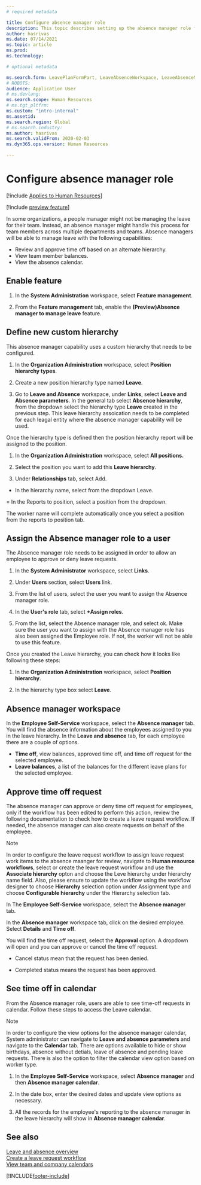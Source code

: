 ```yaml
---
# required metadata

title: Configure absence manager role
description: This topic describes setting up the absence manager role for managing employees' leave.
author: hasrivas
ms.date: 07/14/2021
ms.topic: article
ms.prod: 
ms.technology: 

# optional metadata

ms.search.form: LeavePlanFormPart, LeaveAbsenceWorkspace, LeaveAbsenceManager
# ROBOTS: 
audience: Application User
# ms.devlang: 
ms.search.scope: Human Resources
# ms.tgt_pltfrm: 
ms.custom: "intro-internal"
ms.assetid: 
ms.search.region: Global
# ms.search.industry: 
ms.author: hasrivas
ms.search.validFrom: 2020-02-03
ms.dyn365.ops.version: Human Resources

---
```


# Configure absence manager role

[!include [Applies to Human Resources](../includes/applies-to-hr.md)]

[!include [preview feature](./includes/preview-feature.md)]

In some organizations, a people manager might not be managing the leave for their team. Instead, an absence manager might handle this process for team members across multiple departments and teams. Absence managers will be able to manage leave with the following capabilities:

- Review and approve time off based on an alternate hierarchy.
- View team member balances.
- View the absence calendar.


## Enable feature 

1.  In the **System Administration** workspace, select **Feature management**.

2.  From the **Feature management** tab, enable the **(Preview)Absence manager to manage leave** feature.


## Define new custom hierarchy
This absence manager capability uses a custom hierarchy that needs to be configured.

1.  In the **Organization Administration** workspace, select **Position hierarchy types**.

2.  Create a new position hierarchy type named **Leave**.

3.  Go to **Leave and Absence** workspace, under **Links**, select **Leave and Absence parameters**. In the general tab select **Absence hierarchy**, from the dropdown select the hierarchy type **Leave** created in the previous step. This leave hierarchy assoication needs to be completed for each leagal entity where the absence manager capability will be used. 

Once the hierarchy type is defined then the position hierarchy report will be assigned to the position.

1.  In the **Organization Administration** workspace, select **All positions.**

2.  Select the position you want to add this **Leave hierarchy**.

3.  Under **Relationships** tab, select Add.

- In the hierarchy name, select from the dropdown Leave.</br>

= In the Reports to position, select a position from the dropdown.</br>

The worker name will complete automatically once you select a position from the reports to position tab.

## Assign the Absence manager role to a user
The Absence manager role needs to be assigned in order to allow an employee to approve or deny leave requests.

1.  In the **System Administrator** workspace, select **Links**.

2.  Under **Users** section, select **Users** link.

3.  From the list of users, select the user you want to assign the Absence manager role.

4.  In the **User's role** tab, select **+Assign roles**.

5.  From the list, select the Absence manager role, and select ok. Make sure the user you want to assign with the Absence manager role has also been assigned the Employee role. If not, the worker will not be able to use this feature.


Once you created the Leave hierarchy, you can check how it looks like following these steps:

1.  In the **Organization Administration** workspace, select **Position hierarchy**.

2.  In the hierarchy type box select **Leave**.


## Absence manager workspace 

In the **Employee Self-Service** workspace, select the **Absence manager** tab. You will find the absence information about the employees assigned to you in the leave hierarchy. In the **Leave and absence** tab, for each employee there are a couple of options. 

-   **Time off**, view balances, approved time off, and time off request for the selected employee.
-   **Leave balances**, a list of the balances for the different leave plans for the selected employee.

## Approve time off request
The absence manager can approve or deny time off request for employees, only if the workflow has been edited to perform this action, review the following documentation to check how to create a leave request workflow. If needed, the absence manager can also create requests on behalf of the employee.

>[!NOTE]
>In order to configure the leave request workflow to assign leave request work items to the absence maanger for review, navigate to **Human resource workflows**, select or create the leave request workflow and use the **Associate hierarchy** opton and choose the Leve hierarchy under hierarchy name field. Also, please ensure to update the workflow using the workflow designer to choose **Hierarchy** selection option under Assignment type and choose **Configurable hierarchy** under the Hierarchy selection tab.  

In The **Employee Self-Service** workspace, select the **Absence manager** tab.

In the **Absence manager** workspace tab, click on the desired employee. Select **Details** and **Time off**.

You will find the time off request, select the **Approval** option. A dropdown will open and you can approve or cancel the time off request.

-   Cancel status mean that the request has been denied.

-   Completed status means the request has been approved.

## See time off in calendar 
From the Absence manager role, users are able to see time-off requests in calendar. Follow these steps to access the Leave calendar.

>[!NOTE]
>In order to configure the view options for the absence manager calendar, System administrator can navigate to **Leave and absence parameters** and navigate to the **Calendar** tab. There are options available to hide or show birthdays, absence without detials, leave of absence and pending leave requests. There is also the option to filter the calendar view option based on worker type. 

1.  In the **Employee Self-Service** workspace, select **Absence manager** and then **Absence manager calendar**.

3.  In the date box, enter the desired dates and update view options as necessary.

4.  All the records for the employee's reporting to the absence manager in the leave hierarchy will show in **Absence manager calendar**.


## See also

[Leave and absence overview](hr-leave-and-absence-overview.md)</br>
[Create a leave request workflow](hr-leave-and-absence-workflow.md)</br>
[View team and company calendars](hr-employee-self-service-calendar.md)</br>


[!INCLUDE[footer-include](../includes/footer-banner.md)]
